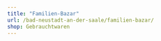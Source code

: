 ```yaml
---
title: "Familien-Bazar"
url: /bad-neustadt-an-der-saale/familien-bazar/
shop: Gebrauchtwaren
---
```

